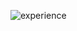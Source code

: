 ![experience](https://user-images.githubusercontent.com/70453945/111554732-a5eab080-8765-11eb-8786-7beceb3d82e2.png)

